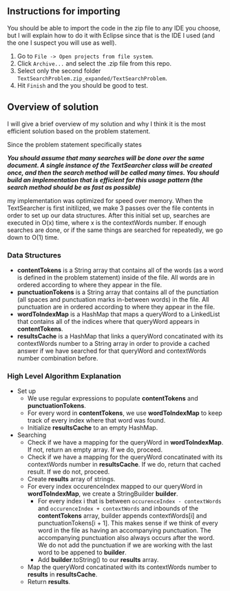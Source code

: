 ## Instructions for importing
You should be able to import the code in the zip file to any IDE you choose, but I will explain how to do it with Eclipse since that is the IDE I used (and the one I suspect you will use as well).

1. Go to ```File -> Open projects from file system```.
2. Click ```Archive...``` and select the .zip file from this repo.
3. Select only the second folder ```TextSearchProblem.zip_expanded/TextSearchProblem```.
4. Hit ```Finish``` and the you should be good to test.

## Overview of solution
I will give a brief overview of my solution and why I think it is the most efficient solution based on the problem statement.

Since the problem statement specifically states

***You should assume that many searches will be done over the same document.   A single instance of the TextSearcher class will be created once, and then the search method will be called many times. You should build an implementation that is efficient for this usage pattern (the search method should be as fast as possible)***

my implementation was optimized for speed over memory. When the TextSearcher is first initilized, we make 3 passes over the file contents in order to set up our data structures. After this initial set up, searches are executed in O(x) time, where x is the contextWords number. If enough searches are done, or if the same things are searched for repeatedly, we go down to O(1) time.


### Data Structures
- **contentTokens** is a String array that contains all of the words (as a word is defined in the problem statement) inside of the file. All words are in ordered according to where they appear in the file.
- **punctuationTokens** is a String array that contains all of the punctiation (all spaces and punctuation marks in-between words) in the file. All punctuation are in ordered according to where they appear in the file.
- **wordToIndexMap** is a HashMap that maps a queryWord to a LinkedList that contains all of the indices where that queryWord appears in **contentTokens**.
- **resultsCache** is a HashMap that links a queryWord concatinated with its contextWords number to a String array in order to provide a cached answer if we have searched for that queryWord and contextWords number combination before.

### High Level Algorithm Explanation
- Set up
  * We use regular expressions to populate **contentTokens** and **punctuationTokens**. 
  * For every word in **contentTokens**, we use **wordToIndexMap** to keep track of every index where that word was found.
  * Initialize **resultsCache** to an empty HashMap.
- Searching
  * Check if we have a mapping for the queryWord in **wordToIndexMap**. If not, return an empty array. If we do, proceed.
  * Check if we have a mapping for the queryWord concatinated with its contextWords number in **resultsCache**. If we do, return that cached result. If we do not, proceed.
  * Create **results** array of strings.
  * For every index occurenceIndex mapped to our queryWord in **wordToIndexMap**, we create a StringBuilder **builder**. 
    * For every index i that is between ```occurenceIndex - contextWords``` and ```occurenceIndex + contextWords``` and inbounds of the **contentTokens** array, builder appends contextWords[i] and punctuationTokens[i + 1]. This makes sense if we think of every word in the file as having an accompanying punctuation. The accompanying punctuation also always occurs after the word. We do not add the punctuation if we are working with the last word to be appened to **builder**.
    * Add **builder**.toString() to our **results** array.
  * Map the queryWord concatinated with its contextWords number to **results** in **resultsCache**.
  * Return **results**.

 
